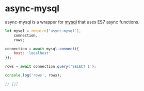 # async-mysql

async-mysql is a wrapper for [mysql](https://www.npmjs.com/package/mysql) that uses ES7 async functions.

```js
let mysql = require('async-mysql'),
    connection,
    rows;

connection = await mysql.connect({
    host: 'localhost'
});

rows = await connection.query('SELECT 1');

console.log('rows', rows);

// [1]
```
